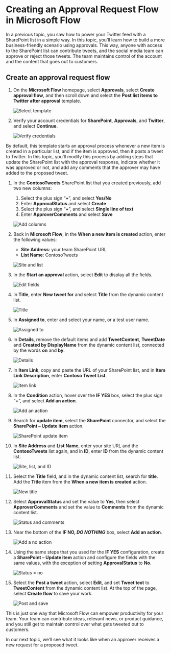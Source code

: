 <properties
   pageTitle="Creating an Approval Request | Microsoft Flow"
   description="Creating an Approval Request in Microsoft Flow"
   services=""
   suite="flow"
   documentationCenter="na"
   authors="msftman"
   manager="anneta"
   editor=""
   tags=""
   featuredVideoId="65yz8tqnWe0"
   courseDuration="4m"/>

<tags
   ms.service="flow"
   ms.devlang="na"
   ms.topic="get-started-article"
   ms.tgt_pltfrm="na"
   ms.workload="na"
   ms.date="08/16/2017"
   ms.author="deonhe"/>

# Creating an Approval Request Flow in Microsoft Flow 
In a previous topic, you saw how to power your Twitter feed with a SharePoint list in a  simple way. In this topic, you’ll learn how to build a more business-friendly scenario using approvals. This way, anyone with access to the SharePoint list can contribute tweets, and the social media team can approve or reject those tweets. The team maintains control of the account and the content that goes out to customers. 

## Create an approval request flow

1. On the **Microsoft Flow** homepage, select **Approvals**, select **Create approval flow**, and then scroll down and select the **Post list items to Twitter after approval** template. 

    ![Select template](./media/learning-approval-center/create-approval.png)

1. Verify your account credentials for **SharePoint**, **Approvals**, and **Twitter**, and select **Continue**. 

    ![Verify credentials](./media/learning-approval-center/verify-credentials.png)

By default, this template starts an approval process whenever a new item is created in a particular list, and if the item is approved, then it posts a tweet to Twitter. In this topic, you’ll modify this process by adding steps that update the SharePoint list with the approval response, indicate whether it was approved or not, and add any comments that the approver may have added to the proposed tweet. 

1. In the **ContosoTweets** SharePoint list that you created previously, add two new columns:
    1. Select the plus sign “**+**”, and select **Yes/No**
    1. Enter **ApprovalStatus** and select **Create**
    1. Select the plus sign “**+**”, and select **Single line of text**
    1. Enter **ApproverComments** and select **Save**

    ![Add columns](./media/learning-approval-center/new-columns.png)

1. Back in **Microsoft Flow**, in the **When a new item is created** action, enter the following values:
    - **Site Address**: your team SharePoint URL
    - **List Name**: ContosoTweets

    ![Site and list](./media/learning-approval-center/site-address.png)

1. In the **Start an approval** action, select **Edit** to display all the fields. 

    ![Edit fields](./media/learning-approval-center/edit-all-fields.png)

1. In **Title**, enter **New tweet for** and select **Title** from the dynamic content list. 

    ![Title](./media/learning-approval-center/tweet-title.png)


1. In **Assigned to**, enter and select your name, or a test user name. 

    ![Assigned to](./media/learning-approval-center/tweet-assigned-to.png)

1. In **Details**, remove the default items and add **TweetContent**, **TweetDate** and **Created by DisplayName** from the dynamic content list, connected by the words **on** and **by**. 

    ![Details](./media/learning-approval-center/tweet-details.png)


1. In **Item Link**, copy and paste the URL of your SharePoint list, and in **Item Link Description**, enter **Contoso Tweet List**. 

    ![Item link](./media/learning-approval-center/tweet-item-link.png)

1. In the **Condition** action, hover over the **IF YES** box, select the plus sign “**+**”, and select **Add an action**. 

    ![Add an action](./media/learning-approval-center/add-an-action.png)

1. Search for **update item**, select the **SharePoint** connector, and select the **SharePoint – Update item** action.

    ![SharePoint update item](./media/learning-approval-center/update-item.png)

1. In **Site Address** and **List Name**, enter your site URL and the **ContosoTweets** list again, and in **ID**, enter **ID** from the dynamic content list. 

    ![Site, list, and ID](./media/learning-approval-center/address-list-id.png)

1. Select the **Title** field, and in the dynamic content list, search for **title**. Add the **Title** item from the **When a new item is created** action. 

    ![New title](./media/learning-approval-center/add-title.png)

1. Select **ApprovalStatus** and set the value to **Yes**, then select **ApproverComments** and set the value to **Comments** from the dynamic content list. 

    ![Status and comments](./media/learning-approval-center/approver-status.png)

1. Near the bottom of the **IF NO, _DO NOTHING_** box, select **Add an action**.

    ![Add a no action](./media/learning-approval-center/add-a-no-action.png)

1. Using the same steps that you used for the **IF YES** configuration, create a **SharePoint – Update item** action and configure the fields with the same values, with the exception of setting **ApprovalStatus** to **No**. 

    ![Status = no](./media/learning-approval-center/status-no.png)

1. Select the **Post a tweet** action, select **Edit**, and set **Tweet text** to **TweetContent** from the dynamic content list.  At the top of the page, select **Create flow** to save your work. 

    ![Post and save](./media/learning-approval-center/post-tweet.png)

This is just one way that Microsoft Flow can empower productivity for your team. Your team can contribute ideas, relevant news, or product guidance, and you still get to maintain control over what gets tweeted out to customers.

In our next topic, we’ll see what it looks like when an approver receives a new request for a proposed tweet. 


